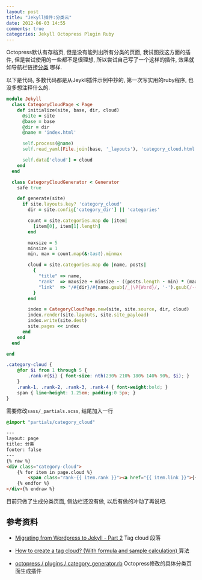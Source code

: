 ```yaml
---
layout: post
title: "Jekyll插件:分类云"
date: 2012-06-03 14:55
comments: true
categories: Jekyll Octopress Plugin Ruby
---
```


Octopress默认有存档页, 但是没有能列出所有分类的页面, 我试图找这方面的插件, 但是尝试使用的一些都不是很理想, 所以尝试自己写了一个这样的插件, 效果就如导航栏链接[分类](/blog/categories/) 哪样.

以下是代码, 多数代码都是从Jeykll插件示例中抄的, 第一次写实用的ruby程序, 也没多想注释什么的.

<!-- more -->

``` ruby plugins/category_cloud.rb
module Jekyll
  class CategoryCloudPage < Page
    def initialize(site, base, dir, cloud)
      @site = site
      @base = base
      @dir = dir
      @name = 'index.html'

      self.process(@name)
      self.read_yaml(File.join(base, '_layouts'), 'category_cloud.html')

      self.data['cloud'] = cloud
    end
  end

  class CategoryCloudGenerator < Generator
    safe true

    def generate(site)
      if site.layouts.key? 'category_cloud'
        dir = site.config['category_dir'] || 'categories'

        count = site.categories.map do |item|
          [item[0], item[1].length]
        end

        maxsize = 5
        minsize = 1
        min, max = count.map(&:last).minmax

        cloud = site.categories.map do |name, posts|
          {
            "title" => name,
            "rank"  => maxsize + minsize - ((posts.length - min) * (maxsize - minsize) / (max - min) + minsize),
            "link"  => "/#{dir}/#{name.gsub(/_|\P{Word}/, '-').gsub(/-{2,}/, '-').downcase}/"
          }
        end

        index = CategoryCloudPage.new(site, site.source, dir, cloud)
        index.render(site.layouts, site.site_payload)
        index.write(site.dest)
        site.pages << index
      end
    end
  end

end
```

``` scss sass/partials/_category_cloud.scss
.category-cloud {
    @for $i from 1 through 5 {
        .rank-#{$i} { font-size: nth(230% 210% 180% 140% 90%, $i); }
    }
    .rank-1, .rank-2, .rank-3, .rank-4 { font-weight:bold; }
    span { line-height: 1.25em; padding:0 5px; }
}
```

需要修改`sass/_partials.scss`, 结尾加入一行
``` scss sass/_partials.scss
@import "partials/category_cloud"
```

``` html source/_layouts/category_cloud.html
---
layout: page
title: 分类
footer: false
---
{% raw %}
<div class="category-cloud">
    {% for item in page.cloud %}
        <span class="rank-{{ item.rank }}"><a href="{{ item.link }}">{{ item.title }}</a></span>
    {% endfor %}
</div>{% endraw %}
```

目前只做了生成分类页面, 侧边栏还没有做, 以后有做的冲动了再说吧.


参考资料
--------

-	[Migrating from Wordpress to Jekyll - Part 2](http://vitobotta.com/how-to-migrate-from-wordpress-to-jekyll/) Tag cloud 段落

-	[How to create a tag cloud? (With formula and sample calculation) ](http://blog.16codes.com/2007/12/how-to-create-tag-cloud-with-formula.html) 算法

-	[octopress / plugins / category_generator.rb](https://github.com/imathis/octopress/blob/master/plugins/category_generator.rb) Octopress修改的具体分类页面生成插件